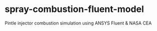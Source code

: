 # spray-combustion-fluent-model
Pintle injector combustion simulation using ANSYS Fluent &amp; NASA CEA
